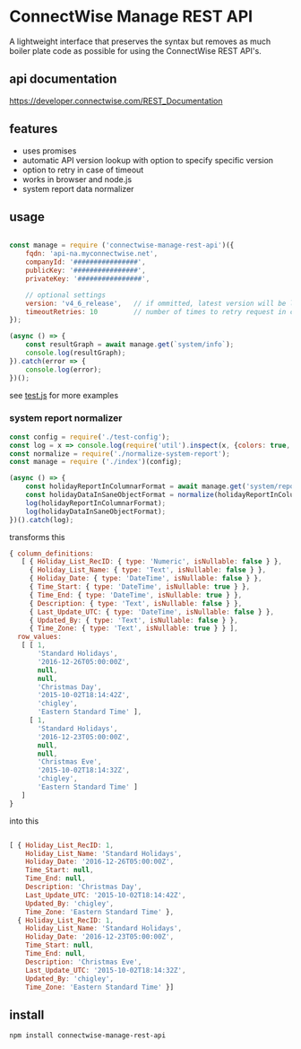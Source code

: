 ConnectWise Manage REST API
===========================

A lightweight interface that preserves the syntax but removes as much boiler plate code as possible for using the ConnectWise REST API's.

api documentation
-----------------
https://developer.connectwise.com/REST_Documentation

features
--------
* uses promises
* automatic API version lookup with option to specify specific version
* option to retry in case of timeout
* works in browser and node.js
* system report data normalizer

usage
-----
```JavaScript

const manage = require ('connectwise-manage-rest-api')({
	fqdn: '​api-na.myconnectwise.net',
	companyId: '################',
	publicKey: '################',
	privateKey: '################',

	// optional settings
	version: 'v4_6_release',   // if ommitted, latest version will be looked up
	timeoutRetries: 10         // number of times to retry request in case of timeout error
});

(async () => {
    const resultGraph = await manage.get(`system/info`);
    console.log(resultGraph);
}).catch(error => {
    console.log(error);
})();

```

see [test.js](./test.js) for more examples

### system report normalizer
```JavaScript
const config = require('./test-config');
const log = x => console.log(require('util').inspect(x, {colors: true, depth: null}));
const normalize = require('./normalize-system-report');
const manage = require ('./index')(config);

(async () => {
    const holidayReportInColumnarFormat = await manage.get('system/reports/holiday');
    const holidayDataInSaneObjectFormat = normalize(holidayReportInColumnarFormat);
    log(holidayReportInColumnarFormat);
    log(holidayDataInSaneObjectFormat);
})().catch(log);    
```
transforms this
```JavaScript
{ column_definitions:
   [ { Holiday_List_RecID: { type: 'Numeric', isNullable: false } },
     { Holiday_List_Name: { type: 'Text', isNullable: false } },
     { Holiday_Date: { type: 'DateTime', isNullable: false } },
     { Time_Start: { type: 'DateTime', isNullable: true } },
     { Time_End: { type: 'DateTime', isNullable: true } },
     { Description: { type: 'Text', isNullable: false } },
     { Last_Update_UTC: { type: 'DateTime', isNullable: false } },
     { Updated_By: { type: 'Text', isNullable: false } },
     { Time_Zone: { type: 'Text', isNullable: true } } ],
  row_values:
   [ [ 1,
       'Standard Holidays',
       '2016-12-26T05:00:00Z',
       null,
       null,
       'Christmas Day',
       '2015-10-02T18:14:42Z',
       'chigley',
       'Eastern Standard Time' ],
     [ 1,
       'Standard Holidays',
       '2016-12-23T05:00:00Z',
       null,
       null,
       'Christmas Eve',
       '2015-10-02T18:14:32Z',
       'chigley',
       'Eastern Standard Time' ]
   ]
}
```

into this

```JavaScript

[ { Holiday_List_RecID: 1,
    Holiday_List_Name: 'Standard Holidays',
    Holiday_Date: '2016-12-26T05:00:00Z',
    Time_Start: null,
    Time_End: null,
    Description: 'Christmas Day',
    Last_Update_UTC: '2015-10-02T18:14:42Z',
    Updated_By: 'chigley',
    Time_Zone: 'Eastern Standard Time' },
  { Holiday_List_RecID: 1,
    Holiday_List_Name: 'Standard Holidays',
    Holiday_Date: '2016-12-23T05:00:00Z',
    Time_Start: null,
    Time_End: null,
    Description: 'Christmas Eve',
    Last_Update_UTC: '2015-10-02T18:14:32Z',
    Updated_By: 'chigley',
    Time_Zone: 'Eastern Standard Time' }]
```

install
-------
```
npm install connectwise-manage-rest-api
```
